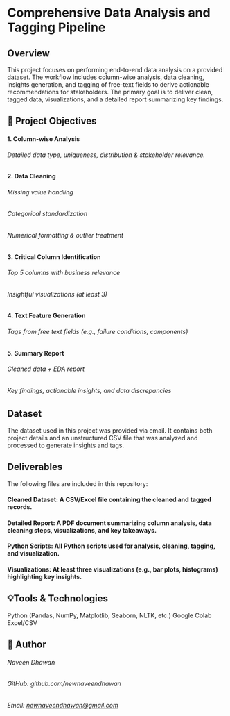# Comprehensive Data Analysis and Tagging Pipeline
## Overview
This project focuses on performing end-to-end data analysis on a provided dataset. The workflow includes column-wise analysis, data cleaning, insights generation, and tagging of free-text fields to derive actionable recommendations for stakeholders. The primary goal is to deliver clean, tagged data, visualizations, and a detailed report summarizing key findings.

## 📌 Project Objectives
#### 1. Column-wise Analysis
###### Detailed data type, uniqueness, distribution & stakeholder relevance.

#### 2. Data Cleaning
###### Missing value handling
###### Categorical standardization
###### Numerical formatting & outlier treatment

#### 3. Critical Column Identification
###### Top 5 columns with business relevance
###### Insightful visualizations (at least 3)

#### 4. Text Feature Generation
###### Tags from free text fields (e.g., failure conditions, components)

#### 5. Summary Report
###### Cleaned data + EDA report
###### Key findings, actionable insights, and data discrepancies

## Dataset
The dataset used in this project was provided via email. It contains both project details and an unstructured CSV file that was analyzed and processed to generate insights and tags.

## Deliverables
The following files are included in this repository:
#### Cleaned Dataset: A CSV/Excel file containing the cleaned and tagged records.
#### Detailed Report: A PDF document summarizing column analysis, data cleaning steps, visualizations, and key takeaways.
#### Python Scripts: All Python scripts used for analysis, cleaning, tagging, and visualization.
#### Visualizations: At least three visualizations (e.g., bar plots, histograms) highlighting key insights.

## 💡Tools & Technologies
Python (Pandas, NumPy, Matplotlib, Seaborn, NLTK, etc.)
Google Colab
Excel/CSV
    
## 👤 Author
###### Naveen Dhawan
###### GitHub: github.com/newnaveendhawan
###### Email: newnaveendhawan@gmail.com
